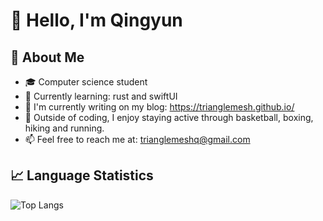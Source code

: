 # 👋 Hello, I'm Qingyun

## 🌟 About Me
- 🎓 Computer science student
- 🌱 Currently learning: rust and swiftUI
- 📝 I'm currently writing on my blog: https://trianglemesh.github.io/
- 🏀 Outside of coding, I enjoy staying active through basketball, boxing, hiking and running.
- 📫 Feel free to reach me at: trianglemeshq@gmail.com

## 📈 Language Statistics
![Top Langs](https://github-readme-stats.vercel.app/api/top-langs/?username=TriangleMesh&layout=compact&theme=transparent)
